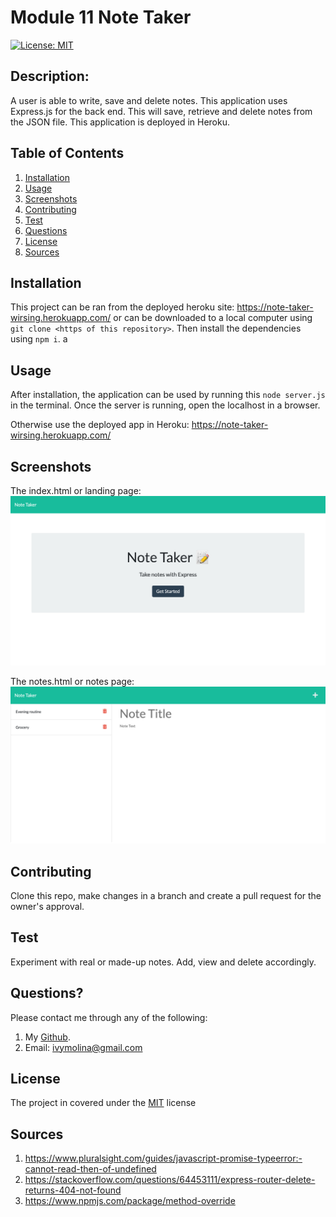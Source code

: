 # Module 11 Note Taker
[![License: MIT](https://img.shields.io/badge/License-MIT-yellow.svg)](https://opensource.org/licenses/MIT)

##  Description:

A user is able to write, save and delete notes. This application uses Express.js for the back end. This will save, retrieve and delete notes from the JSON file. This application is deployed in Heroku.

##  Table of Contents 
1. [Installation](#installation)
2. [Usage](#usage) 
3. [Screenshots](#screenshots)
4. [Contributing](#contributing) 
5. [Test](#test) 
6. [Questions](#questions)
7. [License](#license)
8. [Sources](#sources)

## Installation 

This project can be ran from the deployed heroku site: https://note-taker-wirsing.herokuapp.com/ or can be downloaded to a local computer using `git clone <https of this repository>`. Then install the dependencies using `npm i`. a

## Usage 

After installation, the application can be used by running this `node server.js` in the terminal. Once the server is running, open the localhost in a browser.

Otherwise use the deployed app in Heroku: https://note-taker-wirsing.herokuapp.com/

## Screenshots
The index.html or landing page:
![landing page](./assets/note-taker-landing-page.png)

The notes.html or notes page:
![landing page](./assets/note-taker-notes.png)

## Contributing 

Clone this repo, make changes in a branch and create a pull request for the  owner's approval.

## Test 

Experiment with real or made-up notes. Add, view and delete accordingly.

## Questions? 

Please contact me through any of the following:

1. My [Github](https://github.com/iwirsing).
2. Email: <a href="mailto:ivymolina@gmail.com">ivymolina@gmail.com</a>

## License

The project in covered under the [MIT](https://opensource.org/licenses/MIT) license


## Sources
1. https://www.pluralsight.com/guides/javascript-promise-typeerror:-cannot-read-then-of-undefined
2. https://stackoverflow.com/questions/64453111/express-router-delete-returns-404-not-found
3. https://www.npmjs.com/package/method-override